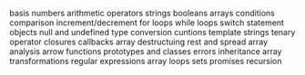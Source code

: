 basis
numbers
arithmetic operators
strings
booleans
arrays
conditions
comparison
increment/decrement
for loops
while loops
switch statement
objects
null and undefined
type conversion
cuntions
template strings
tenary operator
closures
callbacks
array destructuing
rest and spread
array analysis
arrow functions
prototypes and classes
errors
inheritance
array transformations
regular expressions
array loops
sets
promises
recursion